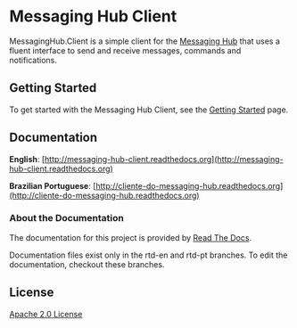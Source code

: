 
# Messaging Hub Client

MessagingHub.Client is a simple client for the [Messaging Hub](https://messaginghub.io/) that uses a fluent interface to send and receive messages, commands and notifications.

## Getting Started

To get started with the Messaging Hub Client, see the [Getting Started](http://messaging-hub-client.readthedocs.org/en/latest/getting-started/) page.

## Documentation 

**English**: [http://messaging-hub-client.readthedocs.org](http://messaging-hub-client.readthedocs.org)

**Brazilian Portuguese**: [http://cliente-do-messaging-hub.readthedocs.org](http://cliente-do-messaging-hub.readthedocs.org)

### About the Documentation

The documentation for this project is provided by [Read The Docs](http://readthedocs.org).

Documentation files exist only in the rtd-en and rtd-pt branches. To edit the documentation, checkout these branches.

## License

[Apache 2.0 License](https://github.com/takenet/messaginghub-client-csharp/blob/master/LICENSE) 